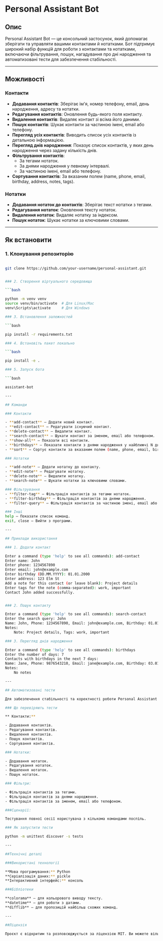 # Personal Assistant Bot

## Опис

Personal Assistant Bot — це консольний застосунок, який допомагає зберігати та управляти вашими контактами й нотатками. Бот підтримує широкий набір функцій для роботи з контактами та нотатками, включаючи фільтрування, пошук, нагадування про дні народження та автоматизовані тести для забезпечення стабільності.

---

## Можливості

### **Контакти**

- **Додавання контактів**:
  Зберігає ім'я, номер телефону, email, день народження, адресу та нотатки.
- **Редагування контактів**:
  Оновлення будь-якого поля контакту.
- **Видалення контактів**:
  Видаляє контакт зі всіма його даними.
- **Пошук контактів**:
  Шукає контакти за частиною імені, email або телефону.
- **Перегляд усіх контактів**:
  Виводить список усіх контактів із детальною інформацією.
- **Перегляд днів народження**:
  Показує список контактів, у яких день народження через задану кількість днів.
- **Фільтрування контактів**:
  - За тегами нотаток.
  - За днями народження у певному інтервалі.
  - За частиною імені, email або телефону.
- **Сортування контактів**:
  За вказаним полем (name, phone, email, birthday, address, notes, tags).

### **Нотатки**

- **Додавання нотаток до контактів**:
  Зберігає текст нотатки з тегами.
- **Редагування нотаток**:
  Оновлення тексту нотаток.
- **Видалення нотаток**:
  Видаляє нотатку за індексом.
- **Пошук нотаток**:
  Шукає нотатки за ключовими словами.

---

## Як встановити

### 1. Клонування репозиторію

```bash

git clone https://github.com/your-username/personal-assistant.git


### 2. Створення віртуального середовища

```bash

python -m venv venv
source venv/bin/activate  # Для Linux/Mac
venv\Scripts\activate     # Для Windows

### 3. Встановлення залежностей

```bash

pip install -r requirements.txt

### 4. Встановіть пакет локально

```bash

pip install -e .

### 5. Запуск бота

```bash

assistant-bot

---

## Команди

### Контакти

- **add-contact** — Додати новий контакт.
- **edit-contact** — Редагувати існуючий контакт.
- **delete-contact** — Видалити контакт.
- **search-contact** — Шукати контакт за іменем, email або телефоном.
- **show-all** — Показати всі контакти.
- **birthdays** — Показати контакти з днями народження у найближчі N днів.
- **sort** — Сортує контакти за вказаним полем (name, phone, email, birthday, address, notes, tags).

### Нотатки

- **add-note** — Додати нотатку до контакту.
- **edit-note** — Редагувати нотатку.
- **delete-note** — Видалити нотатку.
- **search-note** — Шукати нотатки за ключовими словами.

### Фільтрування
- **filter-tag** — Фільтрація контактів за тегами нотаток.
- **filter-birthday** — Фільтрація контактів за днями народження.
- **filter-query** — Фільтрація контактів за частиною імені, email або телефону.

### Інші
help — Показати список команд.
exit, close — Вийти з програми.

---

## Приклади використання

### 1. Додати контакт

Enter a command (type 'help' to see all commands): add-contact
Enter name: John
Enter phone: 1234567890
Enter email: john@example.com
Enter birthday (DD.MM.YYYY): 01.01.2000
Enter address: 123 Elm St
Add a note for this contact (or leave blank): Project details
Enter tags for the note (comma-separated): work, important
Contact John added successfully.


### 2. Пошук контакту

Enter a command (type 'help' to see all commands): search-contact
Enter the search query: John
Name: John, Phone: 1234567890, Email: john@example.com, Birthday: 01.01.2000, Address: 123 Elm St
Notes:
    Note: Project details, Tags: work, important

### 3. Перегляд днів народження

Enter a command (type 'help' to see all commands): birthdays
Enter the number of days: 7
Contacts with birthdays in the next 7 days:
Name: Jane, Phone: 9876543210, Email: jane@example.com, Birthday: 03.01.1995, Address: 456 Oak St
Notes:
    No notes

---

## Автоматизовані тести

Для забезпечення стабільності та коректності роботи Personal Assistant Bot використовується модуль unittest. Всі основні функції та сценарії покриті тестами.

### Що перевіряють тести

** Контакти:**

- Додавання контактів.
- Редагування контактів.
- Видалення контактів.
- Пошук контактів.
- Сортування контактів.

### Нотатки:

- Додавання нотаток.
- Редагування нотаток.
- Видалення нотаток.
- Пошук нотаток.

### Фільтри:

- Фільтрація контактів за тегами.
- Фільтрація контактів за днями народження.
- Фільтрація контактів за іменем, email або телефоном.

###Сценарії:

Тестування повної сесії користувача з кількома командами поспіль.

### Як запустити тести

python -m unittest discover -s tests

---

##Технічні деталі

###Використані технології

**Мова програмування:** Python
**Серіалізація даних:** pickle
**Інтерактивний інтерфейс:** консоль

###Бібліотеки

**colorama** — для кольорового виводу тексту.
**datetime** — для роботи з датами.
**difflib** — для пропозицій найбільш схожих команд.

---

##Ліцензія

Проєкт є відкритим та розповсюджується за ліцензією MIT. Ви можете вільно використовувати, модифікувати та розповсюджувати код цього проєкту.